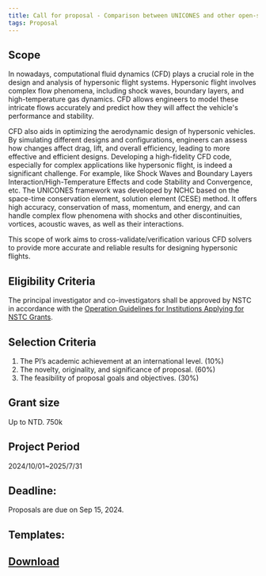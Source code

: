 ```yaml
---
title: Call for proposal - Comparison between UNICONES and other open-source/commercial software
tags: Proposal
---
```



## Scope

In nowadays, computational fluid dynamics (CFD) plays a crucial role in the design and analysis of hypersonic flight systems. Hypersonic flight involves complex flow phenomena, including shock waves, boundary layers, and high-temperature gas dynamics. CFD allows engineers to model these intricate flows accurately and predict how they will affect the vehicle's performance and stability.

CFD also aids in optimizing the aerodynamic design of hypersonic vehicles. By simulating different designs and configurations, engineers can assess how changes affect drag, lift, and overall efficiency, leading to more effective and efficient designs. Developing a high-fidelity CFD code, especially for complex applications like hypersonic flight, is indeed a significant challenge. For example, like Shock Waves and Boundary Layers Interaction/High-Temperature Effects and code Stability and Convergence, etc. The UNICONES framework was developed by NCHC based on the space-time conservation element, solution element (CESE) method. It offers high accuracy, conservation of mass, momentum, and energy, and can handle complex flow phenomena with shocks and other discontinuities, vortices, acoustic waves, as well as their interactions.

This scope of work aims to cross-validate/verification various CFD solvers to provide more accurate and reliable results for designing hypersonic flights.
        
<!--more-->

## Eligibility Criteria
The principal investigator and co-investigators shall be approved by NSTC in accordance with the [Operation Guidelines for Institutions Applying for NSTC Grants](https://www.nstc.gov.tw/nstc/attachments/59ac6962-14f9-436d-918b-b3c94ffc28e4?).

## Selection Criteria
1.	The PI’s academic achievement at an international level. (10%)
2.	The novelty, originality, and significance of proposal. (60%)
3.	The feasibility of proposal goals and objectives. (30%)

## Grant size
Up to NTD. 750k

## Project Period
2024/10/01~2025/7/31

## Deadline: 
Proposals are due on Sep 15, 2024.

## Templates: 
[Download](https://acyang.github.io/targ/proposal/application_form.doc)
---